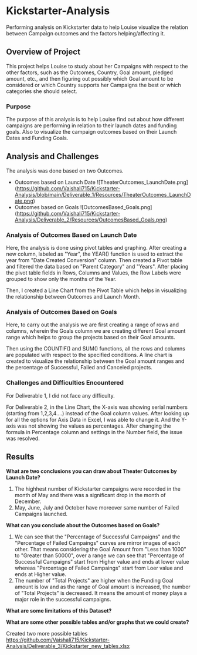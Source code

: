 # Kickstarter-Analysis 

Performing analysis on Kickstarter data to help Louise visualize the relation between Campaign outcomes and the factors helping/affecting it.
## Overview of Project
This project helps Louise to study about her Campaigns with respect to the other factors, such as the Outcomes, Country, Goal amount, pledged amount, etc., and then figuring out possibly which Goal amount to be considered or which Country supports her Campaigns the best or which categories she should select.
### Purpose
The purpose of this analysis is to help Louise find out about how different campaigns are performing in relation to their launch dates and funding goals. Also to visualize the campaign outcomes based on their Launch Dates and Funding Goals.
## Analysis and Challenges
The analysis was done based on two Outcomes.
* Outcomes based on Launch Date ![TheaterOutcomes_LaunchDate.png] (https://github.com/Vaishali715/Kickstarter-Analysis/blob/main/Deliverable_1/Resources/TheaterOutcomes_LaunchDate.png)
* Outcomes based on Goals ![OutcomesBased_Goals.png] (https://github.com/Vaishali715/Kickstarter-Analysis/Deliverable_2/Resources/OutcomesBased_Goals.png)
### Analysis of Outcomes Based on Launch Date
Here, the analysis is done using pivot tables and graphing. After creating a new column, labeled as "Year", the YEAR() function is used to extract the year from "Date Created Conversion" column. Then created a Pivot table and filtered the data based on "Parent Category" and "Years". After placing the pivot table fields in Rows, Columns and Values, the Row Labels were grouped to show only the months of the Year.

Then, I created a Line Chart from the Pivot Table which helps in visualizing the relationship between Outcomes and Launch Month.
### Analysis of Outcomes Based on Goals
Here, to carry out the analysis we are first creating a range of rows and columns, wherein the Goals column we are creating different Goal amount range which helps to group the projects based on their Goal amounts.

Then using the COUNTIF() and SUM() functions, all the rows and columns are populated with respect to the specified conditions. A line chart is created to visualize the relationship between the Goal amount ranges and the percentage of Successful, Failed and Canceled projects.
### Challenges and Difficulties Encountered
For Deliverable 1, I did not face any difficulty.

For Deliverable 2, in the Line Chart, the X-axis was showing serial numbers (starting from 1,2,3,4....) instead of the Goal column values. After looking up for all the options for Axis Data in Excel, I was able to change it. And the Y-axis was not showing the values as percentages. After changing the formula in Percentage column and settings in the Number field, the issue was resolved.
## Results
**What are two conclusions you can draw about Theater Outcomes by Launch Date?**
1. The highhest number of Kickstarter campaigns were recorded in the month of May and there was a significant drop in the month of December.
2. May, June, July and October have moreover same number of Failed Campaigns launched.

**What can you conclude about the Outcomes based on Goals?**
1. We can see that the "Percentage of Successful Campaigns" and the "Percentage of Failed Campaings" curves are mirror images of each other. That means considering the Goal Amount from "Less than 1000" to "Greater than 50000", over a range we can see that "Percentage of Successful Campaigns" start from Higher value and ends at lower value whereas "Percentage of Failed Campaings" start from Loer value and ends at Higher value.
2. The number of "Total Projects" are higher when the Funding Goal amount is low and as the range of Goal amount is increased, the number of "Total Projects" is decreased. It means the amount of money plays a major role in the successful campaigns.

**What are some limitations of this Dataset?**

**What are some other possible tables and/or graphs that we could create?**

Created two more possible tables 
https://github.com/Vaishali715/Kickstarter-Analysis/Deliverable_3/Kickstarter_new_tables.xlsx
